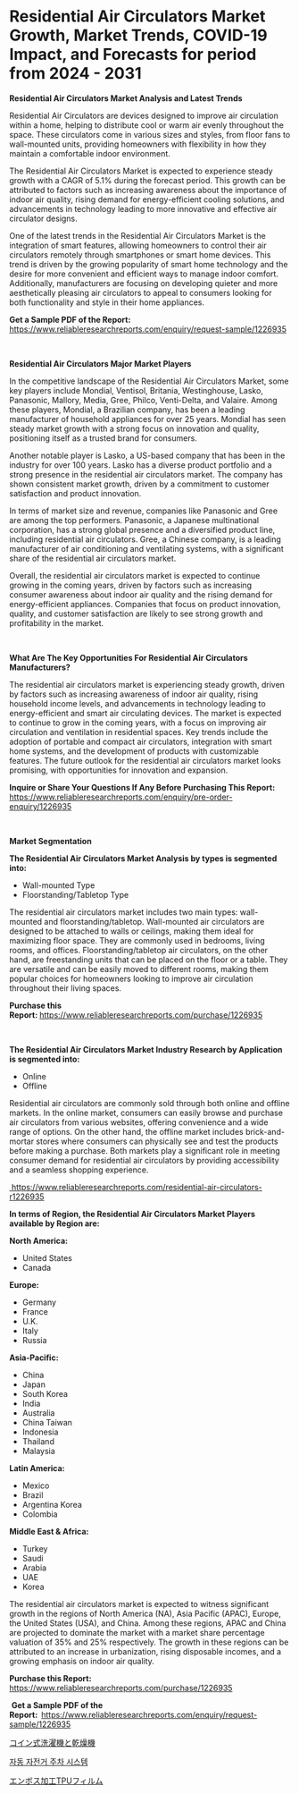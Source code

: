 <p><h1>Residential Air Circulators Market Growth, Market Trends, COVID-19 Impact, and Forecasts for period from 2024 - 2031</h1></p><p><strong>Residential Air Circulators Market Analysis and Latest Trends</strong></p>
<p><p>Residential Air Circulators are devices designed to improve air circulation within a home, helping to distribute cool or warm air evenly throughout the space. These circulators come in various sizes and styles, from floor fans to wall-mounted units, providing homeowners with flexibility in how they maintain a comfortable indoor environment.</p><p>The Residential Air Circulators Market is expected to experience steady growth with a CAGR of 5.1% during the forecast period. This growth can be attributed to factors such as increasing awareness about the importance of indoor air quality, rising demand for energy-efficient cooling solutions, and advancements in technology leading to more innovative and effective air circulator designs.</p><p>One of the latest trends in the Residential Air Circulators Market is the integration of smart features, allowing homeowners to control their air circulators remotely through smartphones or smart home devices. This trend is driven by the growing popularity of smart home technology and the desire for more convenient and efficient ways to manage indoor comfort. Additionally, manufacturers are focusing on developing quieter and more aesthetically pleasing air circulators to appeal to consumers looking for both functionality and style in their home appliances.</p></p>
<p><strong>Get a Sample PDF of the Report:&nbsp;</strong> <a href="https://www.reliableresearchreports.com/enquiry/request-sample/1226935">https://www.reliableresearchreports.com/enquiry/request-sample/1226935</a></p>
<p>&nbsp;</p>
<p><strong>Residential Air Circulators Major Market Players</strong></p>
<p><p>In the competitive landscape of the Residential Air Circulators Market, some key players include Mondial, Ventisol, Britania, Westinghouse, Lasko, Panasonic, Mallory, Media, Gree, Philco, Venti-Delta, and Valaire. Among these players, Mondial, a Brazilian company, has been a leading manufacturer of household appliances for over 25 years. Mondial has seen steady market growth with a strong focus on innovation and quality, positioning itself as a trusted brand for consumers.</p><p>Another notable player is Lasko, a US-based company that has been in the industry for over 100 years. Lasko has a diverse product portfolio and a strong presence in the residential air circulators market. The company has shown consistent market growth, driven by a commitment to customer satisfaction and product innovation.</p><p>In terms of market size and revenue, companies like Panasonic and Gree are among the top performers. Panasonic, a Japanese multinational corporation, has a strong global presence and a diversified product line, including residential air circulators. Gree, a Chinese company, is a leading manufacturer of air conditioning and ventilating systems, with a significant share of the residential air circulators market.</p><p>Overall, the residential air circulators market is expected to continue growing in the coming years, driven by factors such as increasing consumer awareness about indoor air quality and the rising demand for energy-efficient appliances. Companies that focus on product innovation, quality, and customer satisfaction are likely to see strong growth and profitability in the market.</p></p>
<p>&nbsp;</p>
<p><strong>What Are The Key Opportunities For Residential Air Circulators Manufacturers?</strong></p>
<p><p>The residential air circulators market is experiencing steady growth, driven by factors such as increasing awareness of indoor air quality, rising household income levels, and advancements in technology leading to energy-efficient and smart air circulating devices. The market is expected to continue to grow in the coming years, with a focus on improving air circulation and ventilation in residential spaces. Key trends include the adoption of portable and compact air circulators, integration with smart home systems, and the development of products with customizable features. The future outlook for the residential air circulators market looks promising, with opportunities for innovation and expansion.</p></p>
<p><strong>Inquire or Share Your Questions If Any Before Purchasing This Report:</strong> <a href="https://www.reliableresearchreports.com/enquiry/pre-order-enquiry/1226935">https://www.reliableresearchreports.com/enquiry/pre-order-enquiry/1226935</a></p>
<p>&nbsp;</p>
<p><strong>Market Segmentation</strong></p>
<p><strong>The Residential Air Circulators Market Analysis by types is segmented into:</strong></p>
<p><ul><li>Wall-mounted Type</li><li>Floorstanding/Tabletop Type</li></ul></p>
<p><p>The residential air circulators market includes two main types: wall-mounted and floorstanding/tabletop. Wall-mounted air circulators are designed to be attached to walls or ceilings, making them ideal for maximizing floor space. They are commonly used in bedrooms, living rooms, and offices. Floorstanding/tabletop air circulators, on the other hand, are freestanding units that can be placed on the floor or a table. They are versatile and can be easily moved to different rooms, making them popular choices for homeowners looking to improve air circulation throughout their living spaces.</p></p>
<p><strong>Purchase this Report:&nbsp;</strong><a href="https://www.reliableresearchreports.com/purchase/1226935">https://www.reliableresearchreports.com/purchase/1226935</a></p>
<p>&nbsp;</p>
<p><strong>The Residential Air Circulators Market Industry Research by Application is segmented into:</strong></p>
<p><ul><li>Online</li><li>Offline</li></ul></p>
<p><p>Residential air circulators are commonly sold through both online and offline markets. In the online market, consumers can easily browse and purchase air circulators from various websites, offering convenience and a wide range of options. On the other hand, the offline market includes brick-and-mortar stores where consumers can physically see and test the products before making a purchase. Both markets play a significant role in meeting consumer demand for residential air circulators by providing accessibility and a seamless shopping experience.</p></p>
<p><a href="https://www.reliableresearchreports.com/residential-air-circulators-r1226935">&nbsp;https://www.reliableresearchreports.com/residential-air-circulators-r1226935</a></p>
<p><strong>In terms of Region, the Residential Air Circulators Market Players available by Region are:</strong></p>
<p>
    <p> <strong> North America: </strong>
        <ul>
            <li>United States</li>
            <li>Canada</li>
        </ul>
        </p> 
    <p> <strong> Europe: </strong>
        <ul>
            <li>Germany</li>
            <li>France</li>
            <li>U.K.</li>
            <li>Italy</li>
            <li>Russia</li>
        </ul>
        </p> 
    <p> <strong> Asia-Pacific: </strong>
        <ul>
            <li>China</li>
            <li>Japan</li>
            <li>South Korea</li>
            <li>India</li>
            <li>Australia</li>
            <li>China Taiwan</li>
            <li>Indonesia</li>
            <li>Thailand</li>
            <li>Malaysia</li>
        </ul>
        </p> 
    <p> <strong> Latin America: </strong>
        <ul>
            <li>Mexico</li>
            <li>Brazil</li>
            <li>Argentina Korea</li>
            <li>Colombia</li>
        </ul>
        </p> 
    <p> <strong> Middle East & Africa: </strong>
        <ul>
            <li>Turkey</li>
            <li>Saudi</li>
            <li>Arabia</li>
            <li>UAE</li>
            <li>Korea</li>
        </ul>
    </p>
    </p>
<p><p>The residential air circulators market is expected to witness significant growth in the regions of North America (NA), Asia Pacific (APAC), Europe, the United States (USA), and China. Among these regions, APAC and China are projected to dominate the market with a market share percentage valuation of 35% and 25% respectively. The growth in these regions can be attributed to an increase in urbanization, rising disposable incomes, and a growing emphasis on indoor air quality.</p></p>
<p><strong>Purchase this Report: </strong><a href="https://www.reliableresearchreports.com/purchase/1226935">https://www.reliableresearchreports.com/purchase/1226935</a></p>
<p>&nbsp;<strong>Get a Sample PDF of the Report:&nbsp;&nbsp;</strong><a href="https://www.reliableresearchreports.com/enquiry/request-sample/1226935">https://www.reliableresearchreports.com/enquiry/request-sample/1226935</a></p>
<p><strong></strong></p>
<p><p><a href="https://github.com/decker5351/Market-Research-Report-List-2/blob/main/2997163163088.md">コイン式洗濯機と乾燥機</a></p><p><a href="https://github.com/gambitz1998/Market-Research-Report-List-1/blob/main/2975721175526.md">자동 자전거 주차 시스템</a></p><p><a href="https://github.com/tubbs463/Market-Research-Report-List-1/blob/main/3062458163089.md">エンボス加工TPUフィルム</a></p></p>
